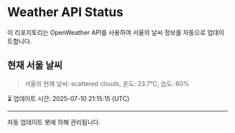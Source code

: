 
# Weather API Status

이 리포지토리는 OpenWeather API를 사용하여 서울의 날씨 정보를 자동으로 업데이트합니다.

## 현재 서울 날씨
> 서울의 현재 날씨: scattered clouds, 온도: 23.7°C, 습도: 60%

⏳ 업데이트 시간: 2025-07-10 21:15:15 (UTC)

---
자동 업데이트 봇에 의해 관리됩니다.
